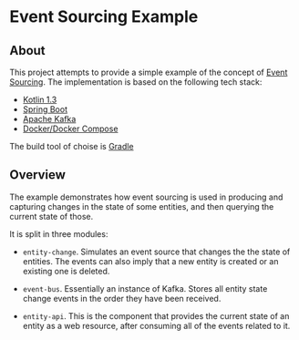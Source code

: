 # Event Sourcing Example

## About

This project attempts to provide a simple example of the concept of 
[Event Sourcing](https://martinfowler.com/eaaDev/EventSourcing.html). The 
implementation is based on the following tech stack:

- [Kotlin 1.3](https://kotlinlang.org/docs/reference/)
- [Spring Boot](https://spring.io/projects/spring-boot)
- [Apache Kafka](https://kafka.apache.org/)
- [Docker/Docker Compose](https://www.docker.com/get-started)

The build tool of choise is [Gradle](https://gradle.org/)

## Overview

The example demonstrates how event sourcing is used in producing and 
capturing changes in the state of some entities, and then querying 
the current state of those.

It is split in three modules:

- `entity-change`. Simulates an event source that changes the the state of
  entities. The events can also imply that a new entity is created or an 
  existing one is deleted.
  
- `event-bus`. Essentially an instance of Kafka. Stores all entity state change
  events in the order they have been received.

- `entity-api`. This is the component that provides the current state of an 
  entity as a web resource, after consuming all of the events related to it.
  